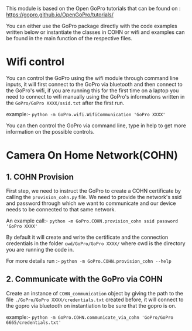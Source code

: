This module is based on the Open GoPro tutorials that can be found on : https://gopro.github.io/OpenGoPro/tutorials/

You can either use the GoPro package directly with the code examples written below or instantiate the classes in COHN or wifi and examples can be found in the main function of the respective files.

# Wifi control
You can control the GoPro using the wifi module through command line inputs, it will first connect to the GoPro via bluetooth and then connect to the GoPro's wifi, if you are running this for the first time on a laptop you need to connect to wifi manually using the GoPro's informations written in the `GoPro/GoPro XXXX/ssid.txt` after the first run.

example:-
`python -m GoPro.wifi.WifiCommunication 'GoPro XXXX'`

You can then control the GoPro via command line, type in help to get more information on the possible controls.


# Camera On Home Network(COHN)

## 1. COHN Provision
First step, we need to instruct the GoPro to create a COHN certificate by calling the `provision_cohn.py` file. 
We need to provide the network's ssid and password through which we want to communicate and our device needs to be connected to that same network. 

An example call:-
`python -m GoPro.COHN.provision_cohn ssid password 'GoPro XXXX'`

By default it will create and write the certificate and the connection credentials in the folder `cwd/GoPro/GoPro XXXX/` where cwd is the directory you are running the code in.

For more details run :-
`python -m GoPro.COHN.provision_cohn --help`

## 2. Communicate with the GoPro via COHN
Create an instance of `COHN_communication` object by giving the path to the file `./GoPro/GoPro XXXX/credentials.txt` created before,
it will connect to the gopro via bluetooth on instantiation to be sure that the gopro is on.

example:-
`python -m GoPro.COHN.communicate_via_cohn 'GoPro/GoPro 6665/credentials.txt' `